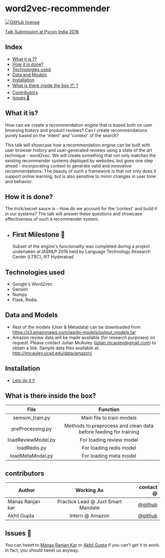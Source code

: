 # word2vec-recommender
[![GitHub license](https://img.shields.io/pypi/l/pyzipcode-cli.svg)](https://img.shields.io/pypi/l/pyzipcode-cli.svg) 

[Talk Submission at Pycon India 2016](https://in.pycon.org/cfp/2016/proposals/creating-a-recommendation-engine-based-on-contextual-word-embeddings~aOZGe/)

## Index
- [What it is ??](#what-it-is?) 
- [How it is done?](#how-it-is-done?)
- [Technologies used](#technologies-used)
- [Data and Models](#data-and-models)
- [Installation](#installation)
- [What is there inside the box :package: ?](#What-is-there-inside-the-box?)
- [Contributors](#contributors)
- [Issues :bug:](#issues)

## What it is?
How can we create a recommendation engine that is based both on user browsing history and product reviews? Can I create recommendations purely based on the 'intent' and 'context' of the search?

This talk will showcase how a recommendation engine can be built with user browser history and user-generated reviews using a state of the art technique - word2vec. We will create something that not only matches the existing recommender systems deployed by websites, but goes one step ahead - incorporating context to generate valid and innovative recommendations. The beauty of such a framework is that not only does it support online learning, but is also sensitive to minor changes in user tone and behavior.

## How it is done?

The trick/secret sauce is - How do we account for the 'context' and build it in our systems? The talk will answer these questions and showcase effectiveness of such a recommender system.
* ## First Milestone :tada:
    Subset of the engine's functionality was completed during a project undertaken at IASNLP 2016 held by Language Technology Research Center (LTRC), IIIT Hyderabad
## Technologies used

* Google's Word2vec
* Gensim
* Numpy
* Flask, Redis.


## Data and Models
   * Rest of the models (User & Metadata) can be downloaded from https://s3.amazonaws.com/iasnlp-models/output_models.tar
   * Amazon review data will be made available (for research purposes) on request. Please contact Julian McAuley (julian.mcauley@gmail.com) to obtain a link.
    Sample data files available at: http://jmcauley.ucsd.edu/data/amazon/

## Installation

* [Lets do it !!](https://github.com/manasRK/word2vec-recommender/blob/master/Python%20Cloud%20Setup.md) 

## What is there inside the box?

| File                  | Function                  | 
|:---------------------:|:-------------------------:| 
| semsim_train.py       | Main file to train models | 
| preProcessing.py      | Methods to preprocess and clean data before feeding for training |
| loadReviewModel.py    | For loading review model  |
| loadRedis.py          | For loading redis model   |   
| loadMetaModel.py      | For loading meta model    |  

## contributors

|    Author        |              Working As             | contact @|
| -------------    |:-----------------------------------:| -----:  |
| Manas Ranjan kar | Practice Lead @ Juxt Smart Mandate  |[@github](https://github.com/manasRK) |
| Akhil Gupta      | Intern @ Amazon              |   [@github](https://github.com/codeorbit) |

## Issues :bug:
You can tweet to [Manas Ranjan Kar](https://twitter.com/manasrnkar) or [Akhil Gupta](https://twitter.com/decoding_life) if you can't get it to work. In fact, you should tweet us anyway.
